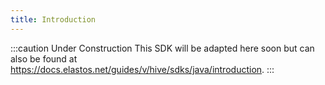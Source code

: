 ```yaml
---
title: Introduction
---
```


:::caution Under Construction
This SDK will be adapted here soon but can also be found at https://docs.elastos.net/guides/v/hive/sdks/java/introduction.
:::
